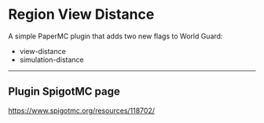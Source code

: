 # Region View Distance
A simple PaperMC plugin that adds two new flags to World Guard:
- view-distance
- simulation-distance

---

## Plugin SpigotMC page
https://www.spigotmc.org/resources/118702/
